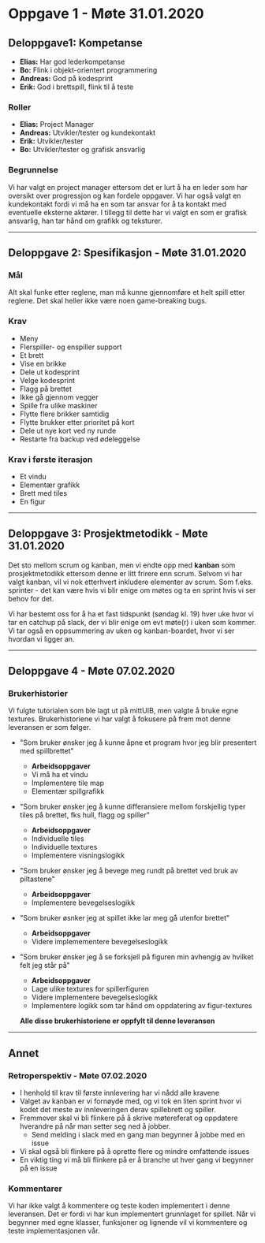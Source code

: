 # Oppgave 1 - Møte 31.01.2020

## Deloppgave1: Kompetanse
-   **Elias:** Har god lederkompetanse
-   **Bo:** Flink i objekt-orientert programmering
-   **Andreas:** God på kodesprint
-   **Erik:** God i brettspill, flink til å teste

### Roller
-   **Elias:** Project Manager
-   **Andreas:** Utvikler/tester og kundekontakt
-   **Erik:** Utvikler/tester
-   **Bo:** Utvikler/tester og grafisk ansvarlig

### Begrunnelse
Vi har valgt en project manager ettersom det er lurt å ha en leder som har oversikt over progressjon og kan fordele oppgaver.
Vi har også valgt en kundekontakt fordi vi må ha en som tar ansvar for å ta kontakt med eventuelle eksterne aktører.
I tillegg til dette har vi valgt en som er grafisk ansvarlig, han tar hånd om grafikk og teksturer.

---
## Deloppgave 2: Spesifikasjon - Møte 31.01.2020

### Mål
Alt skal funke etter reglene, man må kunne gjennomføre et helt spill etter reglene. Det skal heller ikke være noen game-breaking bugs.

### Krav
-   Meny
-   Flerspiller- og enspiller support
-   Et brett
-   Vise en brikke
-   Dele ut kodesprint
-   Velge kodesprint
-   Flagg på brettet
-   Ikke gå gjennom vegger
-   Spille fra ulike maskiner
-   Flytte flere brikker samtidig
-   Flytte brukker etter prioritet på kort
-   Dele ut nye kort ved ny runde
-   Restarte fra backup ved ødeleggelse

### Krav i første iterasjon
-   Et vindu
-   Elementær grafikk
-   Brett med tiles
-   En figur
---
## Deloppgave 3: Prosjektmetodikk - Møte 31.01.2020
Det sto mellom scrum og kanban, men vi endte opp med **kanban** som prosjektmetodikk ettersom denne er litt frirere enn scrum. Selvom vi har valgt kanban, vil vi nok etterhvert inkludere elementer av scrum. Som f.eks. sprinter - det kan være hvis vi blir enige om møtes og ta en sprint hvis vi ser behov for det.

Vi har bestemt oss for å ha et fast tidspunkt (søndag kl. 19) hver uke hvor vi tar en catchup på slack, der vi blir enige om evt møte(r) i uken som kommer. Vi tar også en oppsummering av uken og kanban-boardet, hvor vi ser hvordan vi ligger an.

---
## Deloppgave 4 - Møte 07.02.2020
### Brukerhistorier
Vi fulgte tutorialen som ble lagt ut på mittUIB, men valgte å bruke egne textures. Brukerhistoriene vi har valgt å fokusere på frem mot denne leveransen er som følger. 
-   "Som bruker ønsker jeg å kunne åpne et program hvor jeg blir presentert med spillbrettet" 
    -   **Arbeidsoppgaver**
    -   Vi må ha et vindu
    -   Implementere tile map
    -   Elementær spillgrafikk
-   "Som bruker ønsker jeg å kunne differansiere mellom forskjellig typer tiles på brettet, fks hull, flagg og spiller" 
    -   **Arbeidsoppgaver**
    -   Individuelle tiles
    -   Individuelle textures
    -   Implementere visningslogikk
-   "Som bruker ønsker jeg å bevege meg rundt på brettet ved bruk av piltastene"
    -   **Arbeidsoppgaver**
    -   Implementere bevegelseslogikk
-   "Som bruker øsnker jeg at spillet ikke lar meg gå utenfor brettet"
    -   **Arbeidsoppgaver**
    -   Videre implemementere bevegelseslogikk
-   "Som bruker ønsker jeg å se forksjell på figuren min avhengig av hvilket felt jeg står på"
    -   **Arbeidsoppgaver**
    -   Lage ulike textures for spillerfiguren
    -   Videre implementere bevegelseslogikk
    -   Implementere logikk som tar hånd om oppdatering av figur-textures
    
    **Alle disse brukerhistoriene er oppfylt til denne leveransen**
---
## Annet
### Retroperspektiv - Møte 07.02.2020
-   I henhold til krav til første innlevering har vi nådd alle kravene
-   Valget av kanban er vi fornøyde med, og vi tok en liten sprint hvor vi kodet det meste av innleveringen derav spillebrett og spiller.
-   Fremmover skal vi bli flinkere på å skrive møtereferat og oppdatere hverandre på når man setter seg ned å jobber.
    -   Send melding i slack med en gang man begynner å jobbe med en issue
-   Vi skal også bli flinkere på å oprette flere og mindre omfattende issues
-   En viktig ting vi må bli flinkere på er å branche ut hver gang vi begynner på en issue
### Kommentarer
Vi har ikke valgt å kommentere og teste koden implementert i denne leveransen. Det er fordi vi har kun implementert grunnlaget for spillet. Når vi begynner med egne klasser, funksjoner og lignende vil vi kommentere og teste implementasjonen vår. 
